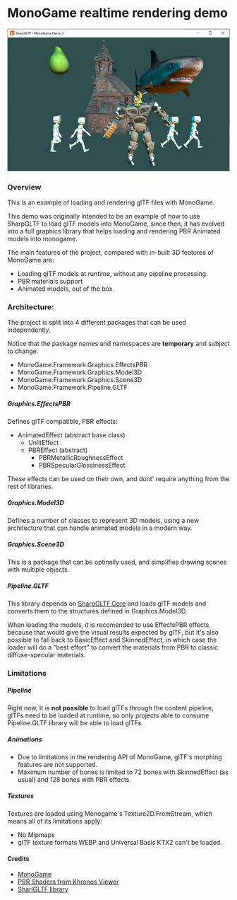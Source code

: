 ﻿# MonoGame realtime rendering demo

![MonoGame Demo](MonoGameDemoPBR.jpg)

### Overview

This is an example of loading and rendering glTF files with MonoGame.

This demo was originally intended to be an example of how to use SharpGLTF to load glTF models into MonoGame, since then, it has evolved into a full graphics library that helps loading and rendering PBR Animated models into monogame.

The main features of the project, compared with in-built 3D features of MonoGame are:

- Loading glTF models at runtime, without any pipeline processing.
- PBR materials support
- Animated models, out of the box.


### Architecture:

The project is split into 4 different packages that can be used independently.

Notice that the package names and namespaces are **temporary** and subject to change.

- MonoGame.Framework.Graphics.EffectsPBR
- MonoGame.Framework.Graphics.Model3D
- MonoGame.Framework.Graphics.Scene3D
- MonoGame.Framework.Pipeline.GLTF

##### Graphics.EffectsPBR

Defines glTF compatible, PBR effects:

- AnimatedEffect (abstract base class)
  - UnlitEffect
  - PBREffect (abstract)
    - PBRMetallicRoughnessEffect
    - PBRSpecularGlossinessEffect

These effects can be used on their own, and dont' require anything from the rest of libraries.

##### Graphics.Model3D

Defines a number of classes to represent 3D models, using a new architecture that can handle
animated models in a modern way.

##### Graphics.Scene3D

This is a package that can be optinally used, and simplifies drawing scenes with multiple objects.

##### Pipeline.GLTF

This library depends on [SharpGLTF.Core](https://www.nuget.org/packages/SharpGLTF.Core) and loads
glTF models and converts them to the structures defined in Graphics.Model3D.

When loading the models, it is recomended to use EffectsPBR effects, because that would give
the visual results expected by glTF, but it's also possible to fall back to BasicEffect and
SkinnedEffect, in which case the loader will do a "best effort" to convert the materials from
PBR to classic diffuse-specular materials.

### Limitations

##### Pipeline

Right now, It is **not possible** to load glTFs through the content pipeline, glTFs need to be loaded
at runtime, so only projects able to consume Pipeline.GLTF library will be able to load glTFs.

##### Animations

- Due to limitations in the rendering API of MonoGame, glTF's morphing features are not supported.
- Maximum number of bones is limited to 72 bones with SkinnedEffect (as usual) and 128 bones with PBR effects.

##### Textures

Textures are loaded using Monogame's Texture2D.FromStream, which means all of its limitations apply:
- No Mipmaps
- glTF texture formats WEBP and Universal Basis KTX2 can't be loaded.


#### Credits

- [MonoGame](https://github.com/MonoGame/MonoGame)
- [PBR Shaders from Khronos Viewer](https://github.com/KhronosGroup/glTF-Sample-Viewer)
- [SharlGLTF library](https://github.com/vpenades/SharpGLTF)